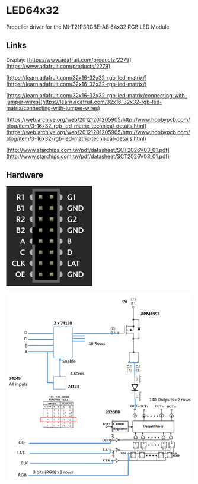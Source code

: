 # LED64x32

Propeller driver for the MI-T21P3RGBE-AB 64x32 RGB LED Module

## Links

Display: 
[https://www.adafruit.com/products/2279](https://www.adafruit.com/products/2279)

[https://learn.adafruit.com/32x16-32x32-rgb-led-matrix/](https://learn.adafruit.com/32x16-32x32-rgb-led-matrix/)

[https://learn.adafruit.com/32x16-32x32-rgb-led-matrix/connecting-with-jumper-wires](https://learn.adafruit.com/32x16-32x32-rgb-led-matrix/connecting-with-jumper-wires)

[https://web.archive.org/web/20121201205905/http://www.hobbypcb.com/blog/item/3-16x32-rgb-led-matrix-technical-details.html](https://web.archive.org/web/20121201205905/http://www.hobbypcb.com/blog/item/3-16x32-rgb-led-matrix-technical-details.html)

[http://www.starchips.com.tw/pdf/datasheet/SCT2026V03_01.pdf](http://www.starchips.com.tw/pdf/datasheet/SCT2026V03_01.pdf)

## Hardware

![](https://github.com/topherCantrell/LED64x32/blob/master/art/displayPinout.png)

![](https://github.com/topherCantrell/LED64x32/blob/master/art/system.png)